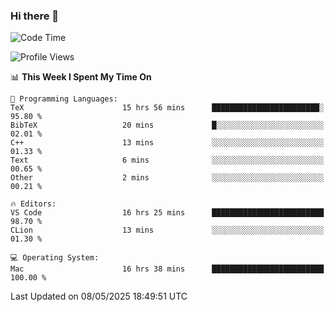 ### Hi there 👋

<!--START_SECTION:waka-->
![Code Time](http://img.shields.io/badge/Code%20Time-1%2C115%20hrs%2050%20mins-blue)

![Profile Views](http://img.shields.io/badge/Profile%20Views-10-blue)

📊 **This Week I Spent My Time On** 

```text
💬 Programming Languages: 
TeX                      15 hrs 56 mins      ████████████████████████░   95.80 % 
BibTeX                   20 mins             █░░░░░░░░░░░░░░░░░░░░░░░░   02.01 % 
C++                      13 mins             ░░░░░░░░░░░░░░░░░░░░░░░░░   01.33 % 
Text                     6 mins              ░░░░░░░░░░░░░░░░░░░░░░░░░   00.65 % 
Other                    2 mins              ░░░░░░░░░░░░░░░░░░░░░░░░░   00.21 % 

🔥 Editors: 
VS Code                  16 hrs 25 mins      █████████████████████████   98.70 % 
CLion                    13 mins             ░░░░░░░░░░░░░░░░░░░░░░░░░   01.30 % 

💻 Operating System: 
Mac                      16 hrs 38 mins      █████████████████████████   100.00 % 
```


 Last Updated on 08/05/2025 18:49:51 UTC
<!--END_SECTION:waka-->

<!--
**JackeyHua-SJTU/JackeyHua-SJTU** is a ✨ _special_ ✨ repository because its `README.md` (this file) appears on your GitHub profile.

Here are some ideas to get you started:

- 🔭 I’m currently working on ...
- 🌱 I’m currently learning ...
- 👯 I’m looking to collaborate on ...
- 🤔 I’m looking for help with ...
- 💬 Ask me about ...
- 📫 How to reach me: ...
- 😄 Pronouns: ...
- ⚡ Fun fact: ...
-->
